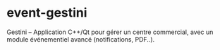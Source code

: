 # event-gestini
Gestini – Application C++/Qt pour gérer un centre commercial, avec un module événementiel avancé (notifications, PDF..).
